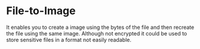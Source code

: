 # File-to-Image
It enables you to create a image using the bytes of the file and then recreate the file using the same image. Although not encrypted it could be used to store sensitive files in a format not easily readable. 
